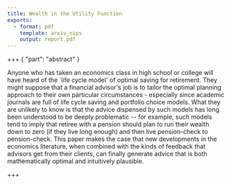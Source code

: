 ```yaml
---
title: Wealth in the Utility Function
exports:
  - format: pdf
    template: arxiv_nips
    output: report.pdf
---
```


+++ { "part": "abstract" }

Anyone who has taken an economics class in high school or college will have heard of the \`life cycle model' of optimal saving for retirement.  They might suppose that a financial advisor's job is to tailor the optimal planning approach to their own particular circumstances - especially since academic journals are full of life cycle saving and portfolio choice models.  What they are unlikely to know is that the advice dispensed by such models has long been understood to be deeply problematic -- for example, such models tend to imply that retiree with a pension should plan to run their wealth down to zero (if they live long enough) and then live pension-check to pension-check.  This paper makes the case that new developments in the economics literature, when combined with the kinds of feedback that advisors get from their clients, can finally generate advice that is both mathematically optimal and intuitively plausible.

+++
